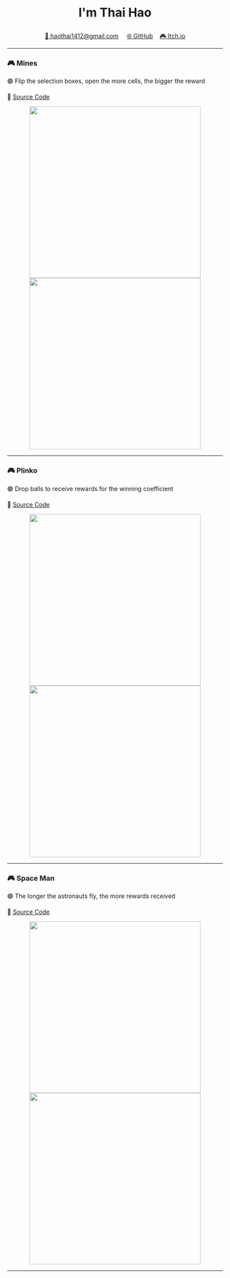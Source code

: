 # <p align="center">I'm Thai Hao</p>
<p align="center">
  <a href="mailto:haothai1412@gmail.com">📩 haothai1412@gmail.com</a> &nbsp;&nbsp;&nbsp;
  <a href="https://github.com/lseanl03">🌐 GitHub</a>&nbsp;&nbsp;&nbsp;
  <a href="https://lseanl03.itch.io">🎮 Itch.io</a>
</p>

***

### 🎮 Mines

🟣 Flip the selection boxes, open the more cells, the bigger the reward

🔗 
[Source Code](https://github.com/lseanl03/Mines.git) &nbsp;

<p align="center">
  <img src="https://github.com/user-attachments/assets/e621c09e-de08-430e-8053-b1cd7e341632" width="400" />
  <img src="https://github.com/user-attachments/assets/210cb93d-026b-465e-aaf9-913b4f30ea15" width="400"/>
</p>

***

### 🎮 Plinko

🟣  Drop balls to receive rewards for the winning coefficient

🔗 
[Source Code](https://github.com/lseanl03/Plinko.git) &nbsp;

<p align="center">
  <img src="https://github.com/user-attachments/assets/6446d879-3f2a-4fbe-b6b8-08bfd9fd21a8" width="400" />
  <img src="https://github.com/user-attachments/assets/eaebd245-03ee-4330-9b81-550597392555" width="400" />
</p>

***

### 🎮 Space Man

🟣 The longer the astronauts fly, the more rewards received 

🔗 
[Source Code](https://github.com/lseanl03/SpaceMan.git) &nbsp;

<p align="center">
  <img src="https://github.com/user-attachments/assets/124798b7-8151-48b5-8c6f-34bf74b7ceaa" width="400" />
  <img src="https://github.com/user-attachments/assets/db129e91-6dbd-4cdb-b1cb-bfa494046418" width="400"/>
</p>

***
